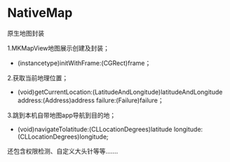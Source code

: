 # NativeMap
原生地图封装

1.MKMapView地图展示创建及封装；


- (instancetype)initWithFrame:(CGRect)frame；

2.获取当前地理位置；

- (void)getCurrentLocation:(LatitudeAndLongitude)latitudeAndLongitude
                   address:(Address)address
                   failure:(Failure)failure；
                   
3.跳到本机自带地图app导航到目的地；

+ (void)navigateTolatitude:(CLLocationDegrees)latitude
                 longitude:(CLLocationDegrees)longitude;
                 
                 
还包含权限检测、自定义大头针等等.......
